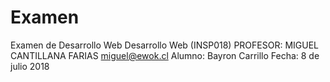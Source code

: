 # Examen
Examen de Desarrollo Web
Desarrollo Web (INSP018)
PROFESOR: MIGUEL CANTILLANA FARIAS
miguel@ewok.cl
Alumno: Bayron Carrillo
Fecha: 8 de julio 2018

